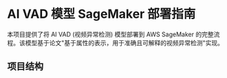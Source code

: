 # AI VAD 模型 SageMaker 部署指南

本项目提供了将 AI VAD (视频异常检测) 模型部署到 AWS SageMaker 的完整流程。该模型基于论文"基于属性的表示，用于准确且可解释的视频异常检测"实现。

## 项目结构 